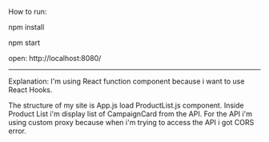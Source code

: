 How to run:

npm install

npm start

open: 
http://localhost:8080/
**************************

Explanation:
  I'm using React function component because i want to use React Hooks.

  The structure of my site is App.js load ProductList.js component. 
  Inside Product List i'm display list of CampaignCard from the API.
  For the API i'm using custom proxy because when i'm trying to access the API i got CORS error.